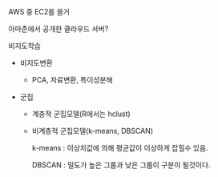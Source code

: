 AWS 중 EC2를 쓸거

아마존에서 공개한 클라우드 서버?



비지도학습

- 비지도변환
  
  - PCA, 자료변환, 특이성분해
- 군집
  - 계층적 군집모델(R에서는 hclust)
  - 비계층적 군집모델(k-means, DBSCAN)
  
    k-means : 이상치값에 의해 평균값이 이상하게 잡힐수 있음.
  
    DBSCAN : 밀도가 높은 그룹과 낮은 그룹이 구분이 될것이다.